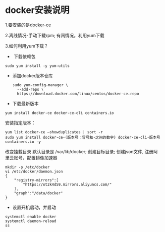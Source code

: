 # docker安装说明

1.要安装的是docker-ce

2.离线情况-手动下载rpm; 有网情况，利用yum下载

3.如何利用yum下载？

- ​	下载依赖包				

```shell
sudo yum install -y yum-utils
```

- 添加docker版本仓库

  ```shell
  sudo yum-config-manager \
  	--add-repo \
   	https://download.docker.com/linux/centos/docker-ce.repo
  ```

- 下载最新版本

```shell
yum install docker-ce docker-ce-cli containers.io
```

安装指定版本：

```shell
yum list docker-ce —showduplicates | sort -r
sudo yum install docker-ce-(版本号：冒号和-之间的数字) docker-ce-cli-版本号 containers.io -y
```

改变挂载目录
	默认目录是 /var/lib/docker; 创建目标目录; 创建json文件, 注册阿里云账号，配置镜像加速器

```shell
mkdir -p /etc/docker
vi /etc/docker/daemon.json
{
	"registry-mirrors":[
		"https://ot2k4d59.mirrors.aliyuncs.com/"
	],
	"graph":"/data/docker"
}
```

- 设置开机启动，并启动

```shell
systemctl enable docker
systemctl daemon-reload
ss
```

